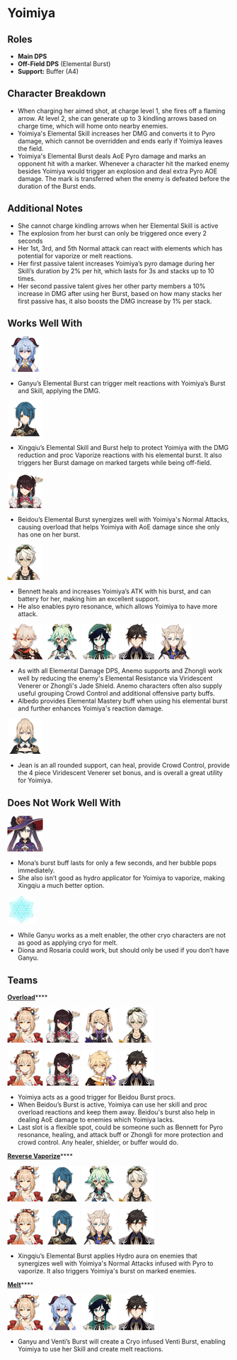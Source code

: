# Yoimiya

## Roles

* **Main DPS**
* **Off-Field DPS** (Elemental Burst)
* **Support:** Buffer (A4)

## Character Breakdown

* When charging her aimed shot, at charge level 1, she fires off a flaming arrow. At level 2, she can generate up to 3 kindling arrows based on charge time, which will home onto nearby enemies.
* Yoimiya's Elemental Skill increases her DMG and converts it to Pyro damage, which cannot be overridden and ends early if Yoimiya leaves the field.
* Yoimiya's Elemental Burst deals AoE Pyro damage and marks an opponent hit with a marker. Whenever a character hit the marked enemy besides Yoimiya would trigger an explosion and deal extra Pyro AOE damage. The mark is transferred when the enemy is defeated before the duration of the Burst ends.

## Additional Notes

* She cannot charge kindling arrows when her Elemental Skill is active
* The explosion from her burst can only be triggered once every 2 seconds
* Her 1st, 3rd, and 5th Normal attack can react with elements which has potential for vaporize or melt reactions.
* Her first passive talent increases Yoimiya’s pyro damage during her Skill’s duration by 2% per hit, which lasts for 3s and stacks up to 10 times.
* Her second passive talent gives her other party members a 10% increase in DMG after using her Burst, based on how many stacks her first passive has, it also boosts the DMG increase by 1% per stack.

## Works Well With

![](../../.gitbook/assets/ui_avataricon_ganyu.png)

* Ganyu’s Elemental Burst can trigger melt reactions with Yoimiya’s Burst and Skill, applying the DMG.

![](../../.gitbook/assets/ui_avataricon_xingqiu.png)

* Xingqiu’s Elemental Skill and Burst help to protect Yoimiya with the DMG reduction and proc Vaporize reactions with his elemental burst. It also triggers her Burst damage on marked targets while being off-field.

![](../../.gitbook/assets/ui_avataricon_beidou.png)

* Beidou’s Elemental Burst synergizes well with Yoimiya's Normal Attacks, causing overload that helps Yoimiya with AoE damage since she only has one on her burst.

![](../../.gitbook/assets/ui_avataricon_bennett.png)

* Bennett heals and increases Yoimiya’s ATK with his burst, and can battery for her, making him an excellent support.
* He also enables pyro resonance, which allows Yoimiya to have more attack.

![](../../.gitbook/assets/ui_avataricon_kazuha.png) ![](../../.gitbook/assets/ui_avataricon_sucrose.png) ![](../../.gitbook/assets/ui_avataricon_venti.png) ![](../../.gitbook/assets/ui_avataricon_zhongli.png) ![](../../.gitbook/assets/ui_avataricon_albedo.png)

* As with all Elemental Damage DPS, Anemo supports and Zhongli work well by reducing the enemy's Elemental Resistance via Viridescent Venerer or Zhongli's Jade Shield. Anemo characters often also supply useful grouping Crowd Control and additional offensive party buffs.
* Albedo provides Elemental Mastery buff when using his elemental burst and further enhances Yoimiya's reaction damage.

![](../../.gitbook/assets/ui_avataricon_jean.png)

* Jean is an all rounded support, can heal, provide Crowd Control, provide the 4 piece Viridescent Venerer set bonus, and is overall a great utility for Yoimiya.

## Does Not Work Well With

![](../../.gitbook/assets/ui_avataricon_mona.png)

* Mona’s burst buff lasts for only a few seconds, and her bubble pops immediately.
* She also isn’t good as hydro applicator for Yoimiya to vaporize, making Xingqiu a much better option.

![](../../.gitbook/assets/element_cryo.webp)

* While Ganyu works as a melt enabler, the other cryo characters are not as good as applying cryo for melt.
* Diona and Rosaria could work, but should only be used if you don’t have Ganyu.

## Teams

[**Overload**](../../teams/overload.md)\*\*\*\*

![](../../.gitbook/assets/ui_avataricon_yoimiya.png) ![](../../.gitbook/assets/ui_avataricon_beidou.png) ![](../../.gitbook/assets/ui_avataricon_fischl.png) ![](../../.gitbook/assets/ui_avataricon_bennett.png)

![](../../.gitbook/assets/ui_avataricon_yoimiya.png) ![](../../.gitbook/assets/ui_avataricon_beidou.png) ![](../../.gitbook/assets/UI_AvatarIcon_Aether_Electro.png) ![](../../.gitbook/assets/ui_avataricon_zhongli.png)

* Yoimiya acts as a good trigger for Beidou Burst procs.
* When Beidou’s Burst is active, Yoimiya can use her skill and proc overload reactions and keep them away. Beidou's burst also help in dealing AoE damage to enemies which Yoimiya lacks.
* Last slot is a flexible spot, could be someone such as Bennett for Pyro resonance, healing, and attack buff or Zhongli for more protection and crowd control. Any healer, shielder, or buffer would do.

[**Reverse Vaporize**](../../teams/reverse-vaporize.md)\*\*\*\*

![](../../.gitbook/assets/ui_avataricon_yoimiya.png) ![](../../.gitbook/assets/ui_avataricon_xingqiu.png) ![](../../.gitbook/assets/ui_avataricon_sucrose.png) ![](../../.gitbook/assets/ui_avataricon_bennett.png)

![](../../.gitbook/assets/ui_avataricon_yoimiya.png) ![](../../.gitbook/assets/ui_avataricon_xingqiu.png) ![](../../.gitbook/assets/ui_avataricon_albedo.png) ![](../../.gitbook/assets/ui_avataricon_zhongli.png)

* Xingqiu’s Elemental Burst applies Hydro aura on enemies that synergizes well with Yoimiya's Normal Attacks infused with Pyro to vaporize. It also triggers Yoimiya's burst on marked enemies.

[**Melt**](../../teams/melt.md)\*\*\*\*

![](../../.gitbook/assets/ui_avataricon_yoimiya.png) ![](../../.gitbook/assets/ui_avataricon_ganyu.png) ![](../../.gitbook/assets/ui_avataricon_venti.png) ![](../../.gitbook/assets/ui_avataricon_zhongli.png)

* Ganyu and Venti’s Burst will create a Cryo infused Venti Burst, enabling Yoimiya to use her Skill and create melt reactions.
